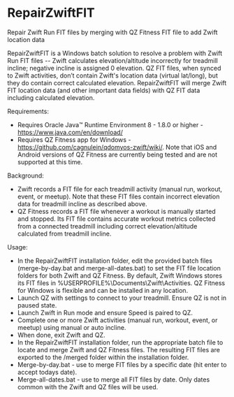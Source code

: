 # RepairZwiftFIT
Repair Zwift Run FIT files by merging with QZ Fitness FIT file to add Zwift location data

RepairZwiftFIT is a Windows batch solution to resolve a problem with Zwift Run FIT files -- Zwift calculates elevation/altitude incorrectly for treadmill incline; negative incline is assigned 0 elevation. QZ FIT files, when synced to Zwift activities, don’t contain Zwift's location data (virtual lat/long), but they do contain correct calculated elevation. RepairZwiftFIT will merge Zwift FIT location data (and other important data fields) with QZ FIT data including calculated elevation.

Requirements:
- Requires Oracle Java™ Runtime Environment 8 - 1.8.0 or higher - https://www.java.com/en/download/
- Requires QZ Fitness app for Windows - https://github.com/cagnulein/qdomyos-zwift/wiki/. Note that iOS and Android versions of QZ Fitness are currently being tested and are not supported at this time.

Background:
- Zwift records a FIT file for each treadmill activity (manual run, workout, event, or meetup). Note that these FIT files contain incorrect elevation data for treadmill incline as described above.
- QZ Fitness records a FIT file whenever a workout is manually started and stopped. Its FIT file contains accurate workout metrics collected from a connected treadmill including correct elevation/altitude calculated from treadmill incline.

Usage:
- In the RepairZwiftFIT installation folder, edit the provided batch files (merge-by-day.bat and merge-all-dates.bat) to set the FIT file location folders for both Zwift and QZ Fitness. By default, Zwift Windows stores its FIT files in %USERPROFILE%\Documents\Zwift\Activities. QZ Fitness for Windows is flexible and can be installed in any location.
- Launch QZ with settings to connect to your treadmill. Ensure QZ is not in paused state.
- Launch Zwift in Run mode and ensure Speed is paired to QZ.
- Complete one or more Zwift activities (manual run, workout, event, or meetup) using manual or auto incline.
- When done, exit Zwift and QZ.
- In the RepairZwiftFIT installation folder, run the appropriate batch file to locate and merge Zwift and QZ Fitness files. The resulting FIT files are exported to the /merged folder within the installation folder.
- Merge-by-day.bat - use to merge FIT files by a specific date (hit enter to accept todays date).
- Merge-all-dates.bat - use to merge all FIT files by date. Only dates common with the Zwift and QZ files will be used.
